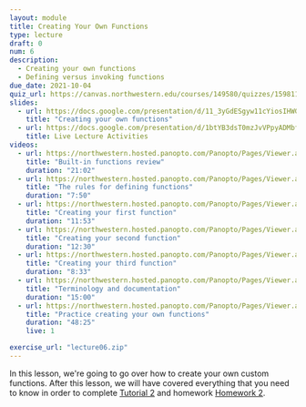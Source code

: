 ```yaml
---
layout: module
title: Creating Your Own Functions
type: lecture
draft: 0
num: 6
description:
  - Creating your own functions
  - Defining versus invoking functions
due_date: 2021-10-04
quiz_url: https://canvas.northwestern.edu/courses/149580/quizzes/159811
slides:
  - url: https://docs.google.com/presentation/d/11_3yGdESgyw11cYiosIHWGBlhPD1SER_hjPCXWjC2No/edit?usp=sharing
    title: "Creating your own functions"
  - url: https://docs.google.com/presentation/d/1btYB3dsT0mzJvVPpyADMbf7LQ80SNGbrhSqytgrplno/edit?usp=sharing
    title: Live Lecture Activities
videos:
  - url: https://northwestern.hosted.panopto.com/Panopto/Pages/Viewer.aspx?id=c92dce0b-7494-45a8-9722-adaf01887395
    title: "Built-in functions review"
    duration: "21:02"
  - url: https://northwestern.hosted.panopto.com/Panopto/Pages/Viewer.aspx?id=fad2d8f7-9113-4e21-abc2-adaf0188757a
    title: "The rules for defining functions"
    duration: "7:50"
  - url: https://northwestern.hosted.panopto.com/Panopto/Pages/Viewer.aspx?id=bae7cea1-d375-40ec-8e42-adaf018872e5
    title: "Creating your first function"
    duration: "11:53"
  - url: https://northwestern.hosted.panopto.com/Panopto/Pages/Viewer.aspx?id=46b9df03-ff7a-4b02-92e9-adaf01887243
    title: "Creating your second function"
    duration: "12:30"
  - url: https://northwestern.hosted.panopto.com/Panopto/Pages/Viewer.aspx?id=baf2f4e9-23e8-4f68-8953-adaf0188719b
    title: "Creating your third function"
    duration: "8:33"
  - url: https://northwestern.hosted.panopto.com/Panopto/Pages/Viewer.aspx?id=3fcfc113-1a03-49db-ada2-adaf018870ee
    title: "Terminology and documentation"
    duration: "15:00"
  - url: https://northwestern.hosted.panopto.com/Panopto/Pages/Viewer.aspx?id=6867917e-2277-478b-95c0-adb700f6f4ae
    title: "Practice creating your own functions"
    duration: "48:25"
    live: 1

exercise_url: "lecture06.zip"
---
```


In this lesson, we're going to go over how to create your own custom functions. After this lesson, we will have covered everything that you need to know in order to complete [Tutorial 2](../assignments/tutorial02) and homework [Homework 2](../assignments/hw02).